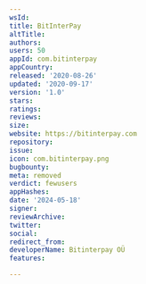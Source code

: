 ```yaml
---
wsId: 
title: BitInterPay
altTitle: 
authors: 
users: 50
appId: com.bitinterpay
appCountry: 
released: '2020-08-26'
updated: '2020-09-17'
version: '1.0'
stars: 
ratings: 
reviews: 
size: 
website: https://bitinterpay.com
repository: 
issue: 
icon: com.bitinterpay.png
bugbounty: 
meta: removed
verdict: fewusers
appHashes: 
date: '2024-05-18'
signer: 
reviewArchive: 
twitter: 
social: 
redirect_from: 
developerName: Bitinterpay OÜ
features: 

---
```


